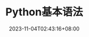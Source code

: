 ---
weight: 999
title: "Python基本语法"
description: ""
icon: "article"
date: "2023-11-04T02:43:16+08:00"
lastmod: "2023-11-04T02:43:16+08:00"
draft: true
toc: true
---